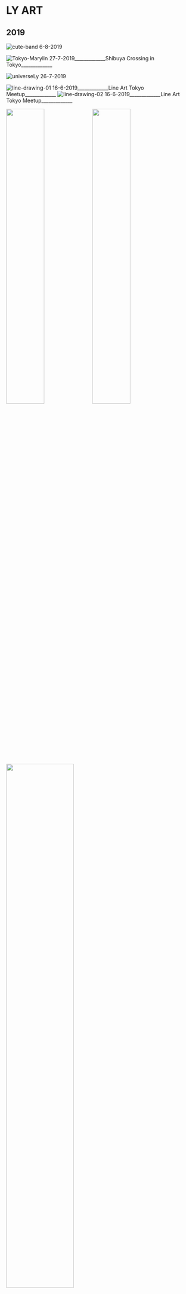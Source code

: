 # LY ART 


## 2019

![cute-band](../images/cute-band.png) 
6-8-2019

![Tokyo-Marylin](../images/Tokyo-Marylin.png)
27-7-2019_____________Shibuya Crossing in Tokyo_____________

![universeLy](../images/universeLy.png)
26-7-2019

![line-drawing-01](../images/line-drawing-01.jpg)
16-6-2019_____________Line Art Tokyo Meetup_____________
![line-drawing-02](../images/line-drawing-02.jpg)
16-6-2019_____________Line Art Tokyo Meetup_____________

<div float="left" width="100%">
  <img src="docs/images/vocdoni-1.png" width="45%" />
  <img src="docs/images/vocdoni-2.png" width="45%" /> 
  <img src="docs/images/vocdoni-3.png" width="60%" /> 
</div>

7-6-2019_____________See this drawings in [Vocdoni](https://vocdoni.io/)(awesome decentralised voting platform!) 

![cyborg-01](../images/cyborg-01.png)
21-5-2019
![cyborg-02](../images/cyborg-02.png)
21-5-2019
![cyborg-03](../images/cyborg-03.png)
21-5-2019

![carrots](../images/carrots.png)
16-3-2019
![carrot-evolving](../images/carrot-evolving.png)
25-3-2019

![Ly portrait tiles](../images/LyPortraitTiles.png)
25-3-2019

![Fatou-Matta](../images/FatouMatta.png)
12-3-2019_____________My dear friend Fatou from The Gambia_____________

![Aja](../images/aja.png)   
10-3-2019_____________Cute 9 year old gambian girl_____________

![xa-ly-da](../images/xa-ly-da.png) 

## 2018

<div float="left" width="100%">
  <img src="docs/images/cryptoXmas1.png" width="40%" />
  <img src="docs/images/cryptoXmas2.png" width="40%" /> 
  <img src="docs/images/cryptoXmas3.png" width="40%" /> 
  <img src="docs/images/cryptoXmas4.png" width="40%" /> 
</div>

20-12-2019_____________To support Venezuela with [Crypto Xmas](https://cryptoxmas.xyz/) project_____________

![simple-dreamcatcher-black](../images/simple_dreamcatcher_black.jpg)
20-9-2018_____________To support the awesome [Giveth](https://giveth.io/) team_____________
![simple-dreamcatcher-watercolor](../images/simple_dreamcatcher_watercolor_vertical.jpg)
20-9-2018_____________To support the awesome [Giveth](https://giveth.io/) team_____________
![Giveth-dreamcatcher-white](../images/Giveth_dreamcatcher_white.jpg)
20-9-2018_____________To support the awesome [Giveth](https://giveth.io/) team_____________
![Giveth-dreamcatcher-black](../images/Giveth_dreamcatcher_black.jpg)
20-9-2018_____________To support the awesome [Giveth](https://giveth.io/) team_____________


![Aglow-kids](../images/aglowkids1.png)   
29-10-2018
![Aglow-kids](../images/aglowkids2.jpg)   
29-10-2018
See this drawings in [AglowKids](http://www.aglowkids.com/)  


![3wordChallenge1](../images/3wordChallenge1.jpg)
23-6-2018___________________________3 words Challenge___________________________

![3wordChallenge3](../images/3wordChallenge3.jpg)
2-6-2018___________________________3 words Challenge___________________________

![3wordChallenge5](../images/3wordChallenge5.jpg)
1-6-2018___________________________3 words Challenge___________________________

![3wordChallenge6](../images/3wordChallenge6.jpg)
31-5-2018___________________________3 words Challenge___________________________

![xa-trust](../images/xa.jpg) 
30-5-2018

![3wordChallenge4](../images/3wordChallenge4.jpg)
30-5-2018 

![wrap](../images/wrap.jpg) 
30-5-2018  Watch [this](https://www.youtube.com/watch?v=bmYIgbj8ZMI)!!

![3wordChallenge2](../images/3wordChallenge2.jpg)
29-5-2018

![calsots](../images/calsots.jpg)
21-3-2018

![mickey-mouse](../images/mickeyMouse.jpg)
20-3-2018

![dailyChallenge](../images/dailyChallenge.jpg)
8-3-2018

![bug](../images/bug.jpg)
5-3-2018    

## 2017

![martin-karol-xmas](../images/martin-karol.png) 
20-12-2017

![igualada-xmas](../images/xmas2017.png) 
15-12-2017

![catalan-tongue](../images/catalan-tongue.jpg)
19-10-2017

![dump-communication](../images/communication.jpg)
23-9-2017

![ly-running-sketch](../images/ly-running.jpg  ':size=300%') ![ly-running-refined](../images/ly-running-cropped.png  ':size=350%')

20-9-2017

![open-head-man](../images/open-head-man.jpg)


![greek-sculpture](../images/sculpture.jpg)


---
  
<div style="text-align: center;">

[Contact 🐨](docs/contact.md) for any questions or feedback 😍 

</div>